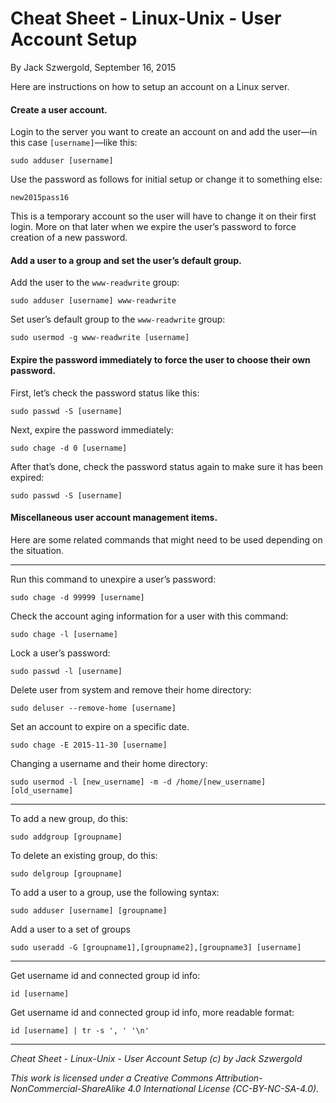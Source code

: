 # Cheat Sheet - Linux-Unix - User Account Setup

By Jack Szwergold, September 16, 2015

Here are instructions on how to setup an account on a Linux server.

#### Create a user account.

Login to the server you want to create an account on and add the user—in this case `[username]`—like this:

    sudo adduser [username]

Use the password as follows for initial setup or change it to something else:

    new2015pass16

This is a temporary account so the user will have to change it on their first login. More on that later when we expire the user’s password to force creation of a new password.

#### Add a user to a group and set the user’s default group.

Add the user to the `www-readwrite` group:

    sudo adduser [username] www-readwrite

Set user’s default group to the `www-readwrite` group:

    sudo usermod -g www-readwrite [username]

#### Expire the password immediately to force the user to choose their own password.

First, let’s check the password status like this:

    sudo passwd -S [username]

Next, expire the password immediately:

    sudo chage -d 0 [username]

After that’s done, check the password status again to make sure it has been expired:

    sudo passwd -S [username]

#### Miscellaneous user account management items.

Here are some related commands that might need to be used depending on the situation.

***

Run this command to unexpire a user’s password:

    sudo chage -d 99999 [username]

Check the account aging information for a user with this command:

    sudo chage -l [username]

Lock a user’s password:

    sudo passwd -l [username]

Delete user from system and remove their home directory:

    sudo deluser --remove-home [username]

Set an account to expire on a specific date.

    sudo chage -E 2015-11-30 [username]

Changing a username and their home directory:

    sudo usermod -l [new_username] -m -d /home/[new_username] [old_username]

***

To add a new group, do this:

    sudo addgroup [groupname]

To delete an existing group, do this:

    sudo delgroup [groupname]

To add a user to a group, use the following syntax:

    sudo adduser [username] [groupname]

Add a user to a set of groups

    sudo useradd -G [groupname1],[groupname2],[groupname3] [username]

***

Get username id and connected group id info:

    id [username]

Get username id and connected group id info, more readable format:

    id [username] | tr -s ', ' '\n'

***

*Cheat Sheet - Linux-Unix - User Account Setup (c) by Jack Szwergold*

*This work is licensed under a Creative Commons Attribution-NonCommercial-ShareAlike 4.0 International License (CC-BY-NC-SA-4.0).*